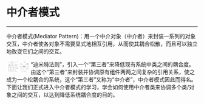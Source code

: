 # 中介者模式

---

中介者模式\(Mediator Pattern\)：用一个中介对象（中介者）来封装一系列的对象交互，中介者使各对象不需要显式地相互引用，从而使其耦合松散，而且可以独立地改变它们之间的交互。

<div style="float:left;border:solid 1px 000;margin:2px;" >
    <img src="/assets/屏幕快照 2018-05-06 下午2.00.35.png" height="30px" width="30px"><img src="/assets/屏幕快照 2018-05-06 下午2.00.51.png" height="30px" width="30px">
</div>








  


“迪米特法则”，引入一个“第三者”来降低现有系统中类之间的耦合度。由这个“第三者”来封装并协调原有组件两两之间复杂的引用关系，使之成为一个松耦合的系统，这个“第三者”又称为“中介者”，中介者模式因此而得名。下面让我们正式进入中介者模式的学习，学会如何使用中介者类来协调多个类/对象之间的交互，以达到降低系统耦合度的目的。

